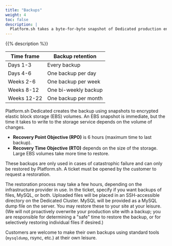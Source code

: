 ```yaml
---
title: "Backups"
weight: 4
toc: false
description: |
  Platform.sh takes a byte-for-byte snapshot of Dedicated production environments every six (6) hours. They're retained on a sliding scale, so more recent time frames have more frequent backups.
---
```


{{% description %}}

| Time frame | Backup retention     |
|------------|----------------------|
| Days 1-3   | Every backup         |
| Days 4-6   | One backup per day   |
| Weeks 2-6  | One backup per week  |
| Weeks 8-12 | One bi-weekly backup |
| Weeks 12-22| One backup per month |

Platform.sh Dedicated creates the backup using snapshots to encrypted elastic block storage (EBS) volumes. An EBS snapshot is immediate, but the time it takes to write to the storage service depends on the volume of changes.

* **Recovery Point Objective (RPO)** is 6 hours (maximum time to last backup).
* **Recovery Time Objective (RTO)** depends on the size of the storage. Large EBS volumes take more time to restore.

These backups are only used in cases of catastrophic failure and can only be restored by Platform.sh. A ticket must be opened by the customer to request a restoration.

The restoration process may take a few hours, depending on the infrastructure provider in use.
In the ticket, specify if you want backups of files, MySQL, or both.
Uploaded files will be placed in an SSH-accessible directory on the Dedicated Cluster.
MySQL will be provided as a MySQL dump file on the server.
You may restore these to your site at your leisure.
(We will not proactively overwrite your production site with a backup; you are responsible for determining a "safe" time to restore the backup, or for selectively restoring individual files if desired.)

Customers are welcome to make their own backups using standard tools (`mysqldump`, rsync, etc.) at their own leisure.
